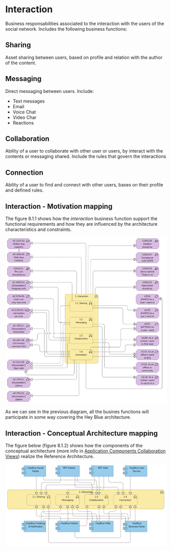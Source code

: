 # Interaction

Business responsabilities associated to the interaction with the users of the social network.
Includes the following business functions:

##  Sharing

Asset sharing between users, based on profile and relation with the author of the content.

## Messaging

Direct messaging between users. Include:
* Text messages
* Email
* Voice Chat
* Video Char
* Reactions

## Collaboration

Ability of a user to collaborate with other user or users, by interact with the contents or messaging shared.
Include the rules that govern the interactions

## Connection

Ability of a user to find and connect with other users, bases on their profile and defined rules.

## Interaction - Motivation mapping

The figure 8.1.1 shows how the *interaction* business function support the functional requirements and how they are influenced by the architecture characteristics and constraints.

![Figure 8.1.1 - Interaction - Motivation Matrix](/Assets/1.5.Motivation-Interaction-mapping.png "Figure 8.1.1 - Interaction - Motivation Matrix")

As we can see in the previous diagram, all the busines functions will participate in some way covering the Hey Blue architecture.

## Interaction - Conceptual Architecture mapping

The figure below (figure 8.1.2) shows how the components of the conceptual architecture (more info in [Application Components Collaboration Views](/README.md#application-component-collaboration-views)) realize the Reference Architecture.

![Figure 8.1.2 - Interaction Conceptual Architecture Mapping](/Assets/Interaction-Conceptual-Architecture-Mapping.png "Figure 8.1.2 - Interaction Conceptual Architecture Mapping")